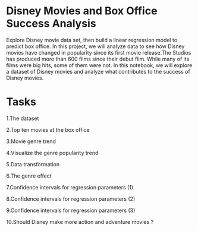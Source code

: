 # Disney Movies and Box Office Success Analysis
Explore Disney movie data set, then build a linear regression model to predict box office.
In this project, we will analyze data to see how Disney movies have changed in popularity since its first movie release.The Studios has produced more than 600 films since their debut film. While many of its films were big hits, some of them were not. 
In this notebook, we will explore a dataset of Disney movies and analyze what contributes to the success of Disney movies.

# Tasks
1.The dataset

2.Top ten movies at the box office

3.Movie genre trend

4.Visualize the genre popularity trend

5.Data transformation

6.The genre effect

7.Confidence intervals for regression parameters (1)

8.Confidence intervals for regression parameters (2)

9.Confidence intervals for regression parameters (3)

10.Should Disney make more action and adventure movies ?

